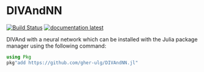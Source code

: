 # DIVAndNN

[![Build Status](https://github.com/gher-ulg/DIVAndNN.jl/workflows/CI/badge.svg)](https://github.com/gher-ulg/DIVAndNN.jl/actions)
[![documentation latest](https://img.shields.io/badge/docs-latest-blue.svg)](https://gher-ulg.github.io/DIVAndNN.jl/latest/)

DIVAnd with a neural network which can be installed with the Julia package manager using the following command:


```julia
using Pkg
pkg"add https://github.com/gher-ulg/DIVAndNN.jl"
```
